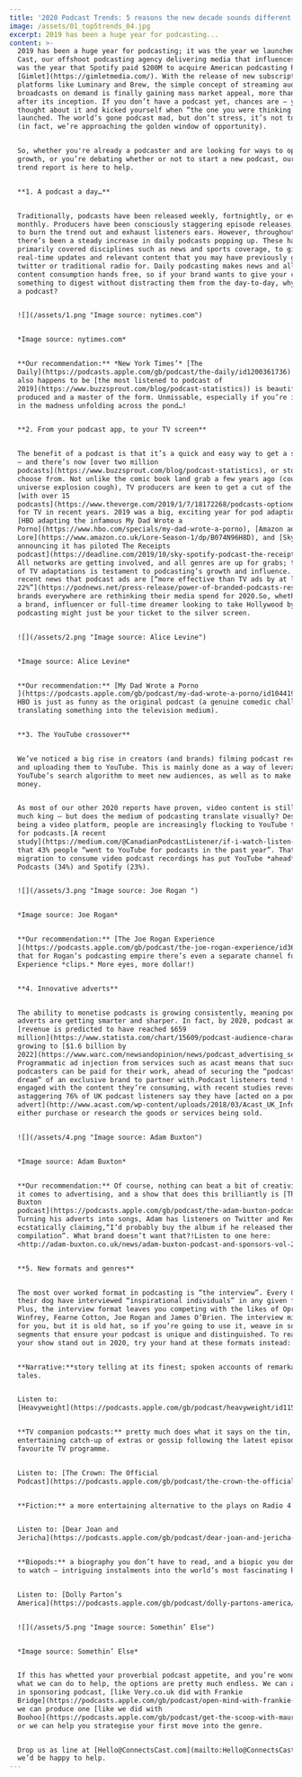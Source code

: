```yaml
---
title: '2020 Podcast Trends: 5 reasons the new decade sounds different'
image: /assets/01_top5trends_04.jpg
excerpt: 2019 has been a huge year for podcasting...
content: >-
  2019 has been a huge year for podcasting; it was the year we launched Connects
  Cast, our offshoot podcasting agency delivering media that influences, and it
  was the year that Spotify paid $200M to acquire American podcasting hub,
  [Gimlet](https://gimletmedia.com/). With the release of new subscription
  platforms like Luminary and Brew, the simple concept of streaming audio
  broadcasts on demand is finally gaining mass market appeal, more than 10 years
  after its inception. If you don’t have a podcast yet, chances are – you’ve
  thought about it and kicked yourself when “the one you were thinking about”
  launched. The world’s gone podcast mad, but don’t stress, it’s not too late
  (in fact, we’re approaching the golden window of opportunity).


  So, whether you're already a podcaster and are looking for ways to optimise
  growth, or you’re debating whether or not to start a new podcast, our 2020
  trend report is here to help.


  **1. A podcast a day…**


  Traditionally, podcasts have been released weekly, fortnightly, or even
  monthly. Producers have been consciously staggering episode releases, wary not
  to burn the trend out and exhaust listeners ears. However, throughout 2019,
  there’s been a steady increase in daily podcasts popping up. These have
  primarily covered disciplines such as news and sports coverage, to give you
  real-time updates and relevant content that you may have previously gone to
  twitter or traditional radio for. Daily podcasting makes news and all other
  content consumption hands free, so if your brand wants to give your customers
  something to digest without distracting them from the day-to-day, why not try
  a podcast?


  ![](/assets/1.png "Image source: nytimes.com")


  *Image source: nytimes.com*


  **Our recommendation:** *New York Times’* [The
  Daily](https://podcasts.apple.com/gb/podcast/the-daily/id1200361736) (which
  also happens to be [the most listened to podcast of
  2019](https://www.buzzsprout.com/blog/podcast-statistics)) is beautifully
  produced and a master of the form. Unmissable, especially if you’re interested
  in the madness unfolding across the pond…!


  **2. From your podcast app, to your TV screen**


  The benefit of a podcast is that it’s a quick and easy way to get a story told
  – and there’s now [over two million
  podcasts](https://www.buzzsprout.com/blog/podcast-statistics), or stories, to
  choose from. Not unlike the comic book land grab a few years ago (cough Marvel
  universe explosion cough), TV producers are keen to get a cut of the pie –
  [with over 15
  podcasts](https://www.theverge.com/2019/1/7/18172268/podcasts-optioned-tv-adaptation-welcome-to-night-vale-homecoming-lore-justin-mcelroy-jeffrey-cranor)optioned
  for TV in recent years. 2019 was a big, exciting year for pod adaptions, with
  [HBO adapting the infamous My Dad Wrote a
  Porno](https://www.hbo.com/specials/my-dad-wrote-a-porno), [Amazon adapting
  Lore](https://www.amazon.co.uk/Lore-Season-1/dp/B074N96H8D), and [Sky recently
  announcing it has piloted The Receipts
  podcast](https://deadline.com/2019/10/sky-spotify-podcast-the-receipts-tv-show-1202767996/).
  All networks are getting involved, and all genres are up for grabs; the rise
  of TV adaptations is testament to podcasting’s growth and influence. With the
  recent news that podcast ads are [“more effective than TV ads by at least
  22%”](https://podnews.net/press-release/power-of-branded-podcasts-research),
  brands everywhere are rethinking their media spend for 2020.So, whether you’re
  a brand, influencer or full-time dreamer looking to take Hollywood by storm,
  podcasting might just be your ticket to the silver screen.


  ![](/assets/2.png "Image source: Alice Levine")


  *Image source: Alice Levine*


  **Our recommendation:** [My Dad Wrote a Porno
  ](https://podcasts.apple.com/gb/podcast/my-dad-wrote-a-porno/id1044196249)on
  HBO is just as funny as the original podcast (a genuine comedic challenge when
  translating something into the television medium).


  **3. The YouTube crossover**


  We’ve noticed a big rise in creators (and brands) filming podcast recordings
  and uploading them to YouTube. This is mainly done as a way of leveraging
  YouTube’s search algorithm to meet new audiences, as well as to make more
  money.


  As most of our other 2020 reports have proven, video content is still very
  much king – but does the medium of podcasting translate visually? Despite
  being a video platform, people are increasingly flocking to YouTube to look
  for podcasts.[A recent
  study](https://medium.com/@CanadianPodcastListener/if-i-watch-listen-to-it-on-youtube-is-it-still-a-podcast-22e64a0129ab)found
  that 43% people “went to YouTube for podcasts in the past year”. That en masse
  migration to consume video podcast recordings has put YouTube *ahead* of Apple
  Podcasts (34%) and Spotify (23%).


  ![](/assets/3.png "Image source: Joe Rogan ")


  *Image source: Joe Rogan* 


  **Our recommendation:** [The Joe Rogan Experience
  ](https://podcasts.apple.com/gb/podcast/the-joe-rogan-experience/id360084272)(note
  that for Rogan’s podcasting empire there’s even a separate channel for his
  Experience *clips.* More eyes, more dollar!)


  **4. Innovative adverts**


  The ability to monetise podcasts is growing consistently, meaning podcasts
  adverts are getting smarter and sharper. In fact, by 2020, podcast advertising
  [revenue is predicted to have reached $659
  million](https://www.statista.com/chart/15609/podcast-audience-characteristics/),
  growing to [$1.6 billion by
  2022](https://www.warc.com/newsandopinion/news/podcast_advertising_set_to_double/41998?utm_source=podnews.net&utm_medium=email&utm_campaign=podnews.net:2019-04-26).
  Programmatic ad injection from services such as acast means that successful
  podcasters can be paid for their work, ahead of securing the “podcasting
  dream” of an exclusive brand to partner with.Podcast listeners tend to be very
  engaged with the content they’re consuming, with recent studies revealing that
  astaggering 76% of UK podcast listeners say they have [acted on a podcast
  advert](http://www.acast.com/wp-content/uploads/2018/03/Acast_UK_Infographics.pdf)to
  either purchase or research the goods or services being sold.


  ![](/assets/4.png "Image source: Adam Buxton")


  *Image source: Adam Buxton*


  **Our recommendation:** Of course, nothing can beat a bit of creativity when
  it comes to advertising, and a show that does this brilliantly is [The Adam
  Buxton
  podcast](https://podcasts.apple.com/gb/podcast/the-adam-buxton-podcast/id1040481893).
  Turning his adverts into songs, Adam has listeners on Twitter and Reddit
  ecstatically claiming,“I’d probably buy the album if he released them in a
  compilation”. What brand doesn’t want that?!Listen to one here:
  <http://adam-buxton.co.uk/news/adam-buxton-podcast-and-sponsors-vol-2>


  **5. New formats and genres**


  The most over worked format in podcasting is “the interview”. Every CEO and
  their dog have interviewed “inspirational individuals” in any given field.
  Plus, the interview format leaves you competing with the likes of Oprah
  Winfrey, Fearne Cotton, Joe Rogan and James O’Brien. The interview might work
  for you, but it is old hat, so if you’re going to use it, weave in some extra
  segments that ensure your podcast is unique and distinguished. To really make
  your show stand out in 2020, try your hand at these formats instead:


  **Narrative:**story telling at its finest; spoken accounts of remarkable
  tales.


  Listen to:
  [Heavyweight](https://podcasts.apple.com/gb/podcast/heavyweight/id1150800298)


  **TV companion podcasts:** pretty much does what it says on the tin, an
  entertaining catch-up of extras or gossip following the latest episode of your
  favourite TV programme.


  Listen to: [The Crown: The Official
  Podcast](https://podcasts.apple.com/gb/podcast/the-crown-the-official-podcast/id1485757121)


  **Fiction:** a more entertaining alternative to the plays on Radio 4!


  Listen to: [Dear Joan and
  Jericha](https://podcasts.apple.com/gb/podcast/dear-joan-and-jericha-julia-davis-and-vicki-pepperdine/id1376577916)


  **Biopods:** a biography you don’t have to read, and a biopic you don’t have
  to watch – intriguing instalments into the world’s most fascinating humans.


  Listen to: [Dolly Parton’s
  America](https://podcasts.apple.com/gb/podcast/dolly-partons-america/id1481398762)


  ![](/assets/5.png "Image source: Somethin’ Else")


  *Image source: Somethin’ Else*


  If this has whetted your proverbial podcast appetite, and you’re wondering
  what we can do to help, the options are pretty much endless. We can assist you
  in sponsoring podcast, [like Very.co.uk did with Frankie
  Bridge](https://podcasts.apple.com/gb/podcast/open-mind-with-frankie-bridge/id1481867200),
  we can produce one [like we did with
  Boohoo](https://podcasts.apple.com/gb/podcast/get-the-scoop-with-maura-higgins/id1480101566),
  or we can help you strategise your first move into the genre.


  Drop us as line at [Hello@ConnectsCast.com](mailto:Hello@ConnectsCast.com) and
  we’d be happy to help.
---
```


